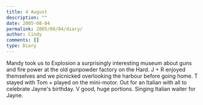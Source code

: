 ```yaml
---
title: 4 August
description: ""
date: 2005-08-04
permalink: 2005/08/04/diary/
author: Cindy
comments: []
type: Diary
---
```


Mandy took us to Explosion a surprisingly interesting museum about guns and fire power at the old gunpowder factory on the Hard. J + R enjoyed themselves and we picnicked overlooking the harbour before going home. T stayed with Tom + played on the mini-motor. Out for an Italian with all to celebrate Jayne's birthday. V good, huge portions. Singing Italian waiter for Jayne.
